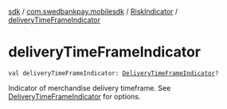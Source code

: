 [sdk](../../index.md) / [com.swedbankpay.mobilesdk](../index.md) / [RiskIndicator](index.md) / [deliveryTimeFrameIndicator](./delivery-time-frame-indicator.md)

# deliveryTimeFrameIndicator

`val deliveryTimeFrameIndicator: `[`DeliveryTimeFrameIndicator`](../-delivery-time-frame-indicator/index.md)`?`

Indicator of merchandise delivery timeframe. See [DeliveryTimeFrameIndicator](../-delivery-time-frame-indicator/index.md) for options.

